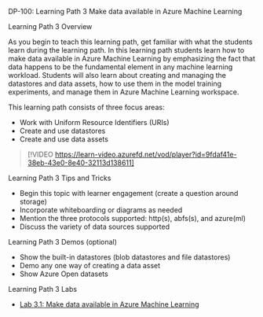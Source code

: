 DP-100: Learning Path 3 Make data available in Azure Machine Learning

Learning Path 3 Overview

As you begin to teach this learning path, get familiar with what the students learn during the learning path. In this learning path students learn how to make data available in Azure Machine Learning by emphasizing the fact that data happens to be the fundamental element in any machine learning workload. Students will also learn about creating and managing the datastores and data assets, how to use them in the model training experiments, and manage them in Azure Machine Learning workspace.

This learning path consists of three focus areas:

- Work with Uniform Resource Identifiers (URIs)
- Create and use datastores
- Create and use data assets

> [!VIDEO https://learn-video.azurefd.net/vod/player?id=9fdaf41e-38eb-43e0-8e40-32113d138611]

Learning Path 3 Tips and Tricks

- Begin this topic with learner engagement (create a question around storage)
- Incorporate whiteboarding or diagrams as needed
- Mention the three protocols supported: http(s), abfs(s), and azure(ml)
- Discuss the variety of data sources supported

Learning Path 3 Demos (optional)

- Show the built-in datastores (blob datastores and file datastores)
- Demo any one way of creating a data asset
- Show Azure Open datasets

Learning Path 3 Labs

- [Lab 3.1: Make data available in Azure Machine Learning](https://microsoftlearning.github.io/mslearn-azure-ml/Instructions/03-Make-data-available.html) 

